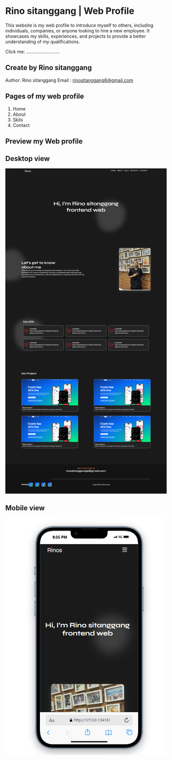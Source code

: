 # Rino sitanggang | Web Profile
This website is my web profile to introduce myself to others, including individuals, companies, or anyone looking to hire a new employee. It showcases my skills, experiences, and projects to provide a better understanding of my qualifications.

Click me: ..........................

## Create by Rino sitanggang
Author: Rino sitanggang
Email : rinositanggang6@gmail.com

## Pages of my web profile
1. Home 
2. About
3. Skils
4. Contact



## Preview my Web profile

## Desktop view
![Preview in desktop](/asset/img/landingPage.png)

## Mobile view
![Preview in mobile](/asset/img/phone.png)
